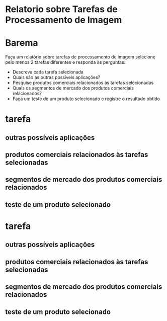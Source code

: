 # Relatorio sobre Tarefas de Processamento de Imagem
 
# Barema

Faça um relatório sobre tarefas de processamento de imagem 
selecione pelo menos 2 tarefas diferentes e responda às perguntas: 
- Descreva cada tarefa selecionada 
- Quais são as outras possíveis aplicações? 
- Pesquise produtos comerciais relacionados às tarefas selecionadas 
- Quais os segmentos de mercado dos produtos comerciais relacionados? 
- Faça um teste de um produto selecionado e registre o resultado obtido


# tarefa

## outras possíveis aplicações

## produtos comerciais relacionados às tarefas selecionadas

## segmentos de mercado dos produtos comerciais relacionados

## teste de um produto selecionado


# tarefa

## outras possíveis aplicações

## produtos comerciais relacionados às tarefas selecionadas

## segmentos de mercado dos produtos comerciais relacionados

## teste de um produto selecionado
